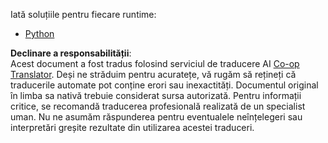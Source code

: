 <!--
CO_OP_TRANSLATOR_METADATA:
{
  "original_hash": "c5dc110801b3102047ba711ef90192e0",
  "translation_date": "2025-06-13T01:59:21+00:00",
  "source_file": "03-GettingStarted/06-http-streaming/solution/README.md",
  "language_code": "ro"
}
-->
Iată soluțiile pentru fiecare runtime:

- [Python](./python/README.md)

**Declinare a responsabilității**:  
Acest document a fost tradus folosind serviciul de traducere AI [Co-op Translator](https://github.com/Azure/co-op-translator). Deși ne străduim pentru acuratețe, vă rugăm să rețineți că traducerile automate pot conține erori sau inexactități. Documentul original în limba sa nativă trebuie considerat sursa autorizată. Pentru informații critice, se recomandă traducerea profesională realizată de un specialist uman. Nu ne asumăm răspunderea pentru eventualele neînțelegeri sau interpretări greșite rezultate din utilizarea acestei traduceri.